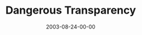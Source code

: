 ---
layout: message
category: message
series: "Dangerous Conversations"
title: "Dangerous Transparency"
date: 2003-08-24-00-00
message_id: 209
sc-permalink-url: "http://soundcloud.com/crdschurch/dangerous-transparency"
audio: "http://s3.amazonaws.com/crossroads-media/messages/audio/DC_02_08-24-03_Dangerous_Transparency.mp3"
audio-duration: "35:13"
tag: 
 - evil
 - praying
 - pray
 - authentic
 - authenticity
 - bridge
 - tome
 - prayer
explicit: false
---